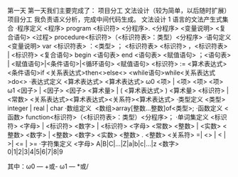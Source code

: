 第一天
第一天我们主要完成了：
项目分工
文法设计（较为简单，以后随时扩展）
项目分工
我负责语义分析，完成中间代码生成。
文法设计
1 语言的文法产生式集合
·程序定义
<程序>  program <标识符> <分程序>.
<分程序>  <变量说明> <复合语句>
<过程> procedure<标识符>（<标识符表>：类型）<分程序>
·语句定义
<变量说明>  var <标识符表> ：<类型> ；
<标识符表>  <标识符> ，<标识符表> | <标识符>
<复合语句>  begin <语句表> end
<语句表>  <赋值语句> ；<语句表> | <赋值语句>|<条件语句>|<循环语句>
<赋值语句>  <标识符> := <算术表达式>
<条件语句>if <关系表达式>then<>else<>
<while语句>while<关系表达式>do<>
·表达式定义
<算术表达式>  <算术表达式> ω0 <项> | <项>
<项>  <项> ω1  <因子> | <因子>
<因子>  <算术量> | ( <算术表达式> )
<算术量>  <标识符> | <常数> 
<关系表达式><算术表达式><关系符><算术表达式>
·类型定义
<类型>  integer | real | char
·数组定义
 <数组>array[整数...整数]of<类型>;
·函数定义
  <函数> function<标识符>（<标识符表>：类型）<分程序>；
·单词集定义
<标识符>  <字母> | <标识符> <数字> | <标识符> <字母>
<常数>  <整数> | <实数>
<整数>  <数字> | <整数> <数字>
<实数>  <整数> . <整数>
<关系符> =| <> | < | >| <= | >=
·字符集定义
<字母>  A|B|C|…|Z|a|b|c|…|z
<数字>  0|1|2|3|4|5|6|7|8|9

  其中：ω0 — +或-
        ω1 — *或/

